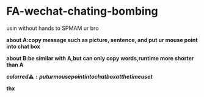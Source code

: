 # FA-wechat-chating-bombing
usin without hands to SPMAM ur bro

**about A:copy message such as picture, sentence, and put ur mouse point into chat box**

**about B:be similar with A,but can only copy words,runtime more shorter than A**

**$color{red}{\warning:put ur mouse point into chat box at the time u set}$**

**thx**
